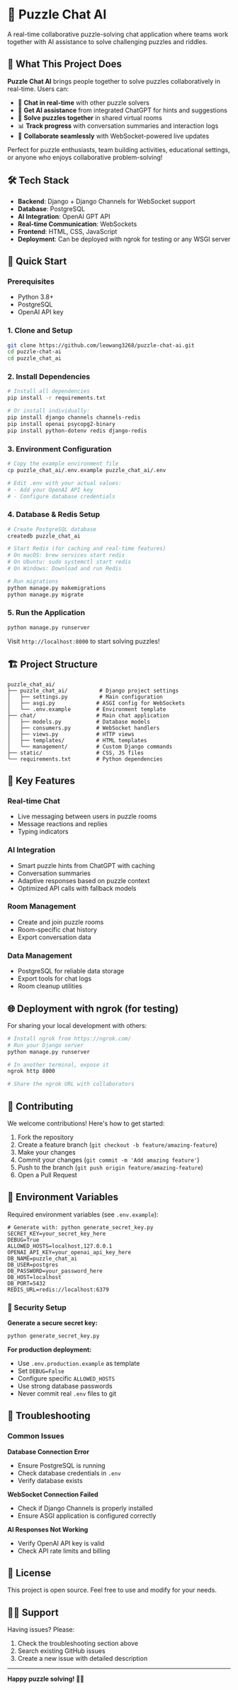 # 🧩 Puzzle Chat AI

A real-time collaborative puzzle-solving chat application where teams work together with AI assistance to solve challenging puzzles and riddles.

## 🎯 What This Project Does

**Puzzle Chat AI** brings people together to solve puzzles collaboratively in real-time. Users can:

- 💬 **Chat in real-time** with other puzzle solvers
- 🤖 **Get AI assistance** from integrated ChatGPT for hints and suggestions  
- 🧩 **Solve puzzles together** in shared virtual rooms
- 📊 **Track progress** with conversation summaries and interaction logs
- 👥 **Collaborate seamlessly** with WebSocket-powered live updates

Perfect for puzzle enthusiasts, team building activities, educational settings, or anyone who enjoys collaborative problem-solving!

## 🛠️ Tech Stack

- **Backend**: Django + Django Channels for WebSocket support
- **Database**: PostgreSQL 
- **AI Integration**: OpenAI GPT API
- **Real-time Communication**: WebSockets
- **Frontend**: HTML, CSS, JavaScript
- **Deployment**: Can be deployed with ngrok for testing or any WSGI server

## 🚀 Quick Start

### Prerequisites

- Python 3.8+
- PostgreSQL
- OpenAI API key

### 1. Clone and Setup

```bash
git clone https://github.com/leowang3268/puzzle-chat-ai.git
cd puzzle-chat-ai
cd puzzle_chat_ai
```

### 2. Install Dependencies

```bash
# Install all dependencies
pip install -r requirements.txt

# Or install individually:
pip install django channels channels-redis
pip install openai psycopg2-binary
pip install python-dotenv redis django-redis
```

### 3. Environment Configuration

```bash
# Copy the example environment file
cp puzzle_chat_ai/.env.example puzzle_chat_ai/.env

# Edit .env with your actual values:
# - Add your OpenAI API key
# - Configure database credentials
```

### 4. Database & Redis Setup

```bash
# Create PostgreSQL database
createdb puzzle_chat_ai

# Start Redis (for caching and real-time features)
# On macOS: brew services start redis
# On Ubuntu: sudo systemctl start redis
# On Windows: Download and run Redis

# Run migrations
python manage.py makemigrations
python manage.py migrate
```

### 5. Run the Application

```bash
python manage.py runserver
```

Visit `http://localhost:8000` to start solving puzzles!

## 🏗️ Project Structure

```
puzzle_chat_ai/
├── puzzle_chat_ai/          # Django project settings
│   ├── settings.py          # Main configuration
│   ├── asgi.py             # ASGI config for WebSockets
│   └── .env.example        # Environment template
├── chat/                   # Main chat application
│   ├── models.py           # Database models
│   ├── consumers.py        # WebSocket handlers
│   ├── views.py            # HTTP views
│   ├── templates/          # HTML templates
│   └── management/         # Custom Django commands
├── static/                 # CSS, JS files
└── requirements.txt        # Python dependencies
```

## 🔧 Key Features

### Real-time Chat
- Live messaging between users in puzzle rooms
- Message reactions and replies
- Typing indicators

### AI Integration
- Smart puzzle hints from ChatGPT with caching
- Conversation summaries
- Adaptive responses based on puzzle context
- Optimized API calls with fallback models

### Room Management
- Create and join puzzle rooms
- Room-specific chat history
- Export conversation data

### Data Management
- PostgreSQL for reliable data storage
- Export tools for chat logs
- Room cleanup utilities

## 🌐 Deployment with ngrok (for testing)

For sharing your local development with others:

```bash
# Install ngrok from https://ngrok.com/
# Run your Django server
python manage.py runserver

# In another terminal, expose it
ngrok http 8000

# Share the ngrok URL with collaborators
```

## 🤝 Contributing

We welcome contributions! Here's how to get started:

1. Fork the repository
2. Create a feature branch (`git checkout -b feature/amazing-feature`)
3. Make your changes
4. Commit your changes (`git commit -m 'Add amazing feature'`)
5. Push to the branch (`git push origin feature/amazing-feature`)
6. Open a Pull Request

## 📝 Environment Variables

Required environment variables (see `.env.example`):

```env
# Generate with: python generate_secret_key.py
SECRET_KEY=your_secret_key_here
DEBUG=True
ALLOWED_HOSTS=localhost,127.0.0.1
OPENAI_API_KEY=your_openai_api_key_here
DB_NAME=puzzle_chat_ai
DB_USER=postgres
DB_PASSWORD=your_password_here
DB_HOST=localhost
DB_PORT=5432
REDIS_URL=redis://localhost:6379
```

### 🔐 Security Setup

**Generate a secure secret key:**
```bash
python generate_secret_key.py
```

**For production deployment:**
- Use `.env.production.example` as template
- Set `DEBUG=False`
- Configure specific `ALLOWED_HOSTS`
- Use strong database passwords
- Never commit real `.env` files to git

## 🐛 Troubleshooting

### Common Issues

**Database Connection Error**
- Ensure PostgreSQL is running
- Check database credentials in `.env`
- Verify database exists

**WebSocket Connection Failed**
- Check if Django Channels is properly installed
- Ensure ASGI application is configured correctly

**AI Responses Not Working**
- Verify OpenAI API key is valid
- Check API rate limits and billing

## 📄 License

This project is open source. Feel free to use and modify for your needs.

## 🙋‍♂️ Support

Having issues? Please:
1. Check the troubleshooting section above
2. Search existing GitHub issues
3. Create a new issue with detailed description

---

**Happy puzzle solving! 🧩✨**